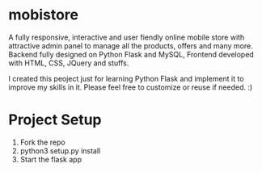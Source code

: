 # mobistore
A fully responsive, interactive and user fiendly online mobile store with attractive admin panel to manage all the products, offers and many more.
Backend fully designed on Python Flask and MySQL, Frontend developed with HTML, CSS, JQuery and stuffs.

I created this peoject just for learning Python Flask and implement it to improve my skills in it. Please feel free to customize or reuse if needed. :)

# Project Setup
1. Fork the repo
2. python3 setup.py install
3. Start the flask app
